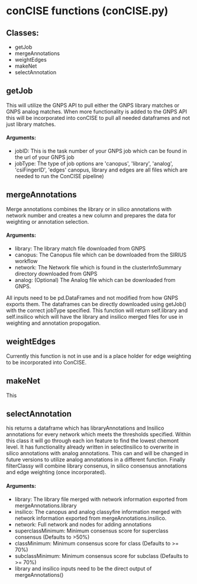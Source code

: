 # conCISE functions (conCISE.py)
## Classes:
- getJob
- mergeAnnotations
- weightEdges
- makeNet
- selectAnnotation

## getJob
This will utilize the GNPS API to pull either the GNPS library matches or GNPS analog matches. When more functionality is added to the GNPS API this will be incorporated into conCISE to pull all needed dataframes and not just library matches.

#### Arguments:
- jobID: This is the task number of your GNPS job which can be found in the url of your GNPS job
- jobType: The type of job options are 'canopus', 'library', 'analog', 'csiFingerID', 'edges' canopus, library and edges are all files which are needed to run the ConCISE pipeline)

## mergeAnnotations
Merge annotations combines the library or in silico annotations with network number and creates a new column and prepares the data for weighting or annotation selection.

#### Arguments:
- library: The library match file downloaded from GNPS
- canopus: The Canopus file which can be downloaded from the SIRIUS workflow
- network: The Network file which is found in the clusterInfoSummary directory downloaded from GNPS
- analog: (Optional) The Analog file which can be downloaded from GNPS.

All inputs need to be pd.DataFrames and not modified from how GNPS exports them.
The dataframes can be directly downloaded using getJob() with the correct jobType specified. 
This function will return self.library and self.insilico which will have the library and insilico merged files for use in weighting and annotation propogation.

## weightEdges
Currently this function is not in use and is a place holder for edge weighting to be incorporated into ConCISE.

## makeNet
This 

## selectAnnotation
his returns a dataframe which has libraryAnnotations and Insilico annotations for every network which meets the thresholds specified. Within this class it will go through each ion feature to find the lowest chemont level. It has functionality already written in selectInsilico to overwrite in silico annotations with analog annotations. This can and will be changed in future versions to utilize analog annotations in a different function. Finally filterClassy will combine library consenus, in silico consensus annotations and edge weighting (once incorporated).

#### Arguments:
- library: The library file merged with network information exported from mergeAnnotations.library
- insilico: The canopus and analog classyfire information merged with network information exported from mergeAnnotations.insilico.
- network: Full network and nodes for adding annotations
- superclassMinimum: Minimum consensus score for superclass consensus (Defaults to >50%)
- classMinimum: Minimum consensus score for class (Defaults to >= 70%)
- subclassMinimum: Minimum consensus score for subclass (Defaults to >= 70%) 
- library and insilico inputs need to be the direct output of mergeAnnotations()  